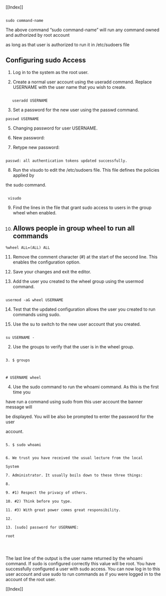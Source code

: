 [[Index]] 

~~~~

sudo command-name

~~~~

  

The above command “sudo command-name” will run any command owned and authorized by root account

as long as that user is authorized to run it in /etc/sudoers file

  

## Configuring sudo Access

  

1. Log in to the system as the root user.

2. Create a normal user account using the useradd command. Replace USERNAME with the user name that you wish to create.

  

~~~~

   useradd USERNAME

~~~~

3. Set a password for the new user using the passwd command.

  

~~~~
passwd USERNAME
~~~~

  

5. Changing password for user USERNAME.

  

6. New password:

  

7. Retype new password:

  

~~~~

passwd: all authentication tokens updated successfully.

~~~~

  

8. Run the visudo to edit the /etc/sudoers file. This file defines the policies applied by

the sudo command.

  

~~~~

 visudo

~~~~

  

9. Find the lines in the file that grant sudo access to users in the group wheel when enabled.

  

10. ## Allows people in group wheel to run all commands

  

~~~~
%wheel ALL=(ALL) ALL
~~~~

  

11. Remove the comment character (#) at the start of the second line. This enables the configuration option.

  

12. Save your changes and exit the editor.

  

13. Add the user you created to the wheel group using the usermod command.

  

~~~~

usermod -aG wheel USERNAME

~~~~

  

14. Test that the updated configuration allows the user you created to run commands using sudo.

  
  

1. Use the su to switch to the new user account that you created.

  

~~~~

su USERNAME -

~~~~

  

2. Use the groups to verify that the user is in the wheel group.

  

~~~~

3. $ groups

  

# USERNAME wheel

~~~~

  

4. Use the sudo command to run the whoami command. As this is the first time you

have run a command using sudo from this user account the banner message will

be displayed. You will be also be prompted to enter the password for the user

account.

~~~~

5. $ sudo whoami

~~~~

  

~~~~

6. We trust you have received the usual lecture from the local

System

7. Administrator. It usually boils down to these three things:

8.

9. #1) Respect the privacy of others.

10. #2) Think before you type.

11. #3) With great power comes great responsibility.

12.

13. [sudo] password for USERNAME:

root

  
  

~~~~

  

The last line of the output is the user name returned by the whoami command. If sudo is configured correctly this value will be root. You have successfully configured a user with sudo access. You can now log in to this user account and use sudo to run commands as if you were logged in to the account of the root user.

[[Index]] 
